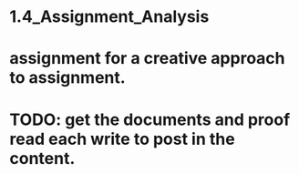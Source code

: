 # 1.4_Assignment_Analysis
# assignment for a creative approach to assignment. 
# TODO: get the documents and proof read each write to post in the content. 